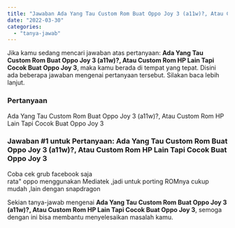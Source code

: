 ```yaml
---
title: "Jawaban Ada Yang Tau Custom Rom Buat Oppo Joy 3 (a11w)?, Atau Custom Rom HP Lain Tapi Cocok Buat Oppo Joy 3"
date: "2022-03-30"
categories: 
  - "tanya-jawab"
---
```


Jika kamu sedang mencari jawaban atas pertanyaan: **Ada Yang Tau Custom Rom Buat Oppo Joy 3 (a11w)?, Atau Custom Rom HP Lain Tapi Cocok Buat Oppo Joy 3**, maka kamu berada di tempat yang tepat. Disini ada beberapa jawaban mengenai pertanyaan tersebut. Silakan baca lebih lanjut.

### Pertanyaan

Ada Yang Tau Custom Rom Buat Oppo Joy 3 (a11w)?, Atau Custom Rom HP Lain Tapi Cocok Buat Oppo Joy 3

### Jawaban #1 untuk Pertanyaan: Ada Yang Tau Custom Rom Buat Oppo Joy 3 (a11w)?, Atau Custom Rom HP Lain Tapi Cocok Buat Oppo Joy 3

Coba cek grub facebook saja  
rata" oppo menggunakan Mediatek ,jadi untuk porting ROMnya cukup mudah ,lain dengan snapdragon

Sekian tanya-jawab mengenai **Ada Yang Tau Custom Rom Buat Oppo Joy 3 (a11w)?, Atau Custom Rom HP Lain Tapi Cocok Buat Oppo Joy 3**, semoga dengan ini bisa membantu menyelesaikan masalah kamu.
